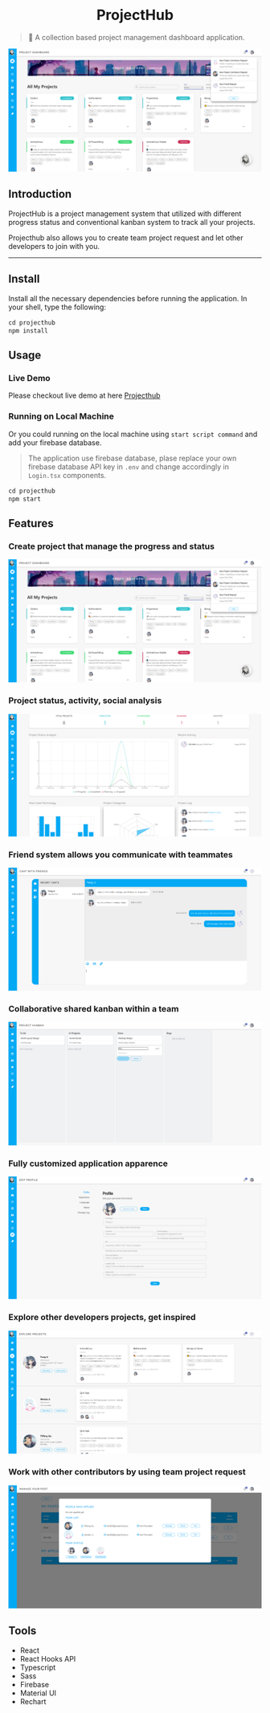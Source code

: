 <p align="center">
<img src="https://firebasestorage.googleapis.com/v0/b/projecthub-yang.appspot.com/o/image.png?alt=media&token=dd992b14-d92a-4ac0-a394-187c3cc3555d" alt="" width="100">
</p>
<h1 align="center">ProjectHub</h1>

> 🔖 A collection based project management dashboard application.

<img src="./src/assets/preview/home.png" alt="" />

## Introduction

ProjectHub is a project management system that utilized with different progress status and conventional kanban system to track all your projects.

Projecthub also allows you to create team project request and let other developers to join with you.

---

## Install

Install all the necessary dependencies before running the application. In your shell, type the following:

```shell
cd projecthub
npm install
```

## Usage

### Live Demo

Please checkout live demo at here [Projecthub](https://projecthub-yang.web.app/)

### Running on Local Machine

Or you could running on the local machine using `start script command` and add your firebase database.

> The application use firebase database, plase replace your own firebase database API key in `.env` and change accordingly in `Login.tsx` components.

```shell
cd projecthub
npm start
```

## Features

### Create project that manage the progress and status

<img src="./src/assets/preview/home.png" alt=""/>

### Project status, activity, social analysis

<img src="./src/assets/preview/status.png" alt=""/>

### Friend system allows you communicate with teammates

<img src="./src/assets/preview/friend.png" alt=""/>

### Collaborative shared kanban within a team

<img src="./src/assets/preview/kanban.png" alt=""/>

### Fully customized application apparence

<img src="./src/assets/preview/profile.png" alt=""/>

### Explore other developers projects, get inspired

<img src="./src/assets/preview/explore.png" alt=""/>

### Work with other contributors by using team project request

<img src="./src/assets/preview/group.png" alt=""/>

## Tools

- React
- React Hooks API
- Typescript
- Sass
- Firebase
- Material UI
- Rechart
